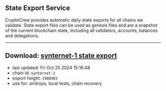 ## State Export Service
CryptoCrew provides automatic daily state exports for all chains we validate. State export files can be used as genesis files and are a snapshot of the current blockchain state, including all validators, accounts, balances and delegations.

---
**Download: [synternet-1 state export](https://dl-eu2.ccvalidators.com/SERVICE/synternet/synternet-1_export_1908903.json)**
---

- last updated: Fri Oct 25 2024 15:16:48
- chain id: `synternet-1`
- export height: `1908903`
- use for: airdrops, local tests, chain recovery

